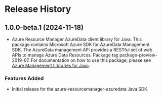 # Release History

## 1.0.0-beta.1 (2024-11-18)

- Azure Resource Manager AzureData client library for Java. This package contains Microsoft Azure SDK for AzureData Management SDK. The AzureData management API provides a RESTful set of web APIs to manage Azure Data Resources. Package tag package-preview-2019-07. For documentation on how to use this package, please see [Azure Management Libraries for Java](https://aka.ms/azsdk/java/mgmt).
### Features Added

- Initial release for the azure-resourcemanager-azuredata Java SDK.
